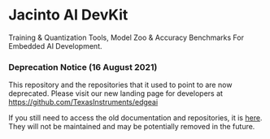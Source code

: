 # Jacinto AI DevKit
Training & Quantization Tools, Model Zoo & Accuracy Benchmarks For Embedded AI Development.

### Deprecation Notice (16 August 2021)
This repository and the repositories that it used to point to are now deprecated. Please visit our new landing page for developers at https://github.com/TexasInstruments/edgeai

If you still need to access the old documentation and repositories, it is [here](./README_OLD.md). They will not be maintained and may be potentially removed in the future.
